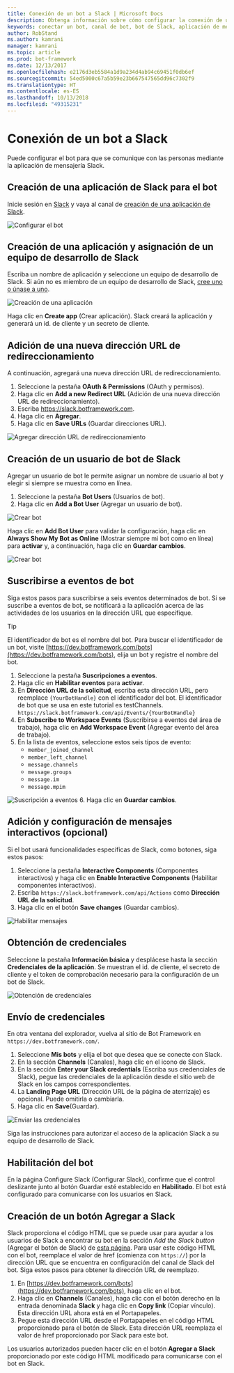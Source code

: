 ```yaml
---
title: Conexión de un bot a Slack | Microsoft Docs
description: Obtenga información sobre cómo configurar la conexión de un bot a Slack.
keywords: conectar un bot, canal de bot, bot de Slack, aplicación de mensajería Slack
author: RobStand
ms.author: kamrani
manager: kamrani
ms.topic: article
ms.prod: bot-framework
ms.date: 12/13/2017
ms.openlocfilehash: e2176d3eb5584a1d9a234d4ab94c69451f0db6ef
ms.sourcegitcommit: 54ed5000c67a5b59e23b667547565dd96c7302f9
ms.translationtype: HT
ms.contentlocale: es-ES
ms.lasthandoff: 10/13/2018
ms.locfileid: "49315231"
---
```

# <a name="connect-a-bot-to-slack"></a>Conexión de un bot a Slack

Puede configurar el bot para que se comunique con las personas mediante la aplicación de mensajería Slack.

## <a name="create-a-slack-application-for-your-bot"></a>Creación de una aplicación de Slack para el bot

Inicie sesión en [Slack](https://slack.com/signin) y vaya al canal de [creación de una aplicación de Slack](https://api.slack.com/apps).

![Configurar el bot](~/media/channels/slack-NewApp.png)

## <a name="create-an-app-and-assign-a-development-slack-team"></a>Creación de una aplicación y asignación de un equipo de desarrollo de Slack

Escriba un nombre de aplicación y seleccione un equipo de desarrollo de Slack. Si aún no es miembro de un equipo de desarrollo de Slack, [cree uno o únase a uno](https://slack.com/).

![Creación de una aplicación](~/media/channels/slack-CreateApp.png)

Haga clic en **Create app** (Crear aplicación). Slack creará la aplicación y generará un id. de cliente y un secreto de cliente.

## <a name="add-a-new-redirect-url"></a>Adición de una nueva dirección URL de redireccionamiento

A continuación, agregará una nueva dirección URL de redireccionamiento.

1. Seleccione la pestaña **OAuth & Permissions** (OAuth y permisos).
2. Haga clic en **Add a new Redirect URL** (Adición de una nueva dirección URL de redireccionamiento).
3. Escriba https://slack.botframework.com.
4. Haga clic en **Agregar**.
5. Haga clic en **Save URLs** (Guardar direcciones URL).

![Agregar dirección URL de redireccionamiento](~/media/channels/slack-RedirectURL.png)

## <a name="create-a-slack-bot-user"></a>Creación de un usuario de bot de Slack

Agregar un usuario de bot le permite asignar un nombre de usuario al bot y elegir si siempre se muestra como en línea.

1. Seleccione la pestaña **Bot Users** (Usuarios de bot).
2. Haga clic en **Add a Bot User** (Agregar un usuario de bot).

![Crear bot](~/media/channels/slack-CreateBot.png)

Haga clic en **Add Bot User** para validar la configuración, haga clic en **Always Show My Bot as Online** (Mostrar siempre mi bot como en línea) para **activar** y, a continuación, haga clic en **Guardar cambios**.

![Crear bot](~/media/channels/slack-CreateApp-AddBotUser.png)

## <a name="subscribe-to-bot-events"></a>Suscribirse a eventos de bot

Siga estos pasos para suscribirse a seis eventos determinados de bot. Si se suscribe a eventos de bot, se notificará a la aplicación acerca de las actividades de los usuarios en la dirección URL que especifique.

> [!TIP]
> El identificador de bot es el nombre del bot. Para buscar el identificador de un bot, visite [https://dev.botframework.com/bots](https://dev.botframework.com/bots), elija un bot y registre el nombre del bot.

1. Seleccione la pestaña **Suscripciones a eventos**.
2. Haga clic en **Habilitar eventos** para **activar**.
3. En **Dirección URL de la solicitud**, escriba esta dirección URL, pero reemplace `{YourBotHandle}` con el identificador del bot. El identificador de bot que se usa en este tutorial es testChannels.
        `https://slack.botframework.com/api/Events/{YourBotHandle}`
4. En **Subscribe to Workspace Events** (Suscribirse a eventos del área de trabajo), haga clic en **Add Workspace Event** (Agregar evento del área de trabajo).
5. En la lista de eventos, seleccione estos seis tipos de evento:
    * `member_joined_channel`
    * `member_left_channel`
    * `message.channels`
    * `message.groups`
    * `message.im`
    * `message.mpim`

![Suscripción a eventos](~/media/channels/slack-SubscribeEvents.png)
6. Haga clic en **Guardar cambios**.

## <a name="add-and-configure-interactive-messages-optional"></a>Adición y configuración de mensajes interactivos (opcional)

Si el bot usará funcionalidades específicas de Slack, como botones, siga estos pasos:

1. Seleccione la pestaña **Interactive Components** (Componentes interactivos) y haga clic en **Enable Interactive Components** (Habilitar componentes interactivos).
2. Escriba `https://slack.botframework.com/api/Actions` como **Dirección URL de la solicitud**.
3. Haga clic en el botón **Save changes** (Guardar cambios).

![Habilitar mensajes](~/media/channels/slack-MessageURL.png)

## <a name="gather-credentials"></a>Obtención de credenciales

Seleccione la pestaña **Información básica** y desplácese hasta la sección **Credenciales de la aplicación**.
Se muestran el id. de cliente, el secreto de cliente y el token de comprobación necesario para la configuración de un bot de Slack.

![Obtención de credenciales](~/media/channels/slack-AppCredentials.png)

## <a name="submit-credentials"></a>Envío de credenciales

En otra ventana del explorador, vuelva al sitio de Bot Framework en `https://dev.botframework.com/`.

1. Seleccione **Mis bots** y elija el bot que desea que se conecte con Slack.
2. En la sección **Channels** (Canales), haga clic en el icono de Slack.
3. En la sección **Enter your Slack credentials** (Escriba sus credenciales de Slack), pegue las credenciales de la aplicación desde el sitio web de Slack en los campos correspondientes.
4. La **Landing Page URL** (Dirección URL de la página de aterrizaje) es opcional. Puede omitirla o cambiarla.
5. Haga clic en **Save**(Guardar).

![Enviar las credenciales](~/media/channels/slack-SubmitCredentials.png)

Siga las instrucciones para autorizar el acceso de la aplicación Slack a su equipo de desarrollo de Slack.

## <a name="enable-the-bot"></a>Habilitación del bot

En la página Configure Slack (Configurar Slack), confirme que el control deslizante junto al botón Guardar esté establecido en **Habilitado**.
El bot está configurado para comunicarse con los usuarios en Slack.

## <a name="create-an-add-to-slack-button"></a>Creación de un botón Agregar a Slack

Slack proporciona el código HTML que se puede usar para ayudar a los usuarios de Slack a encontrar su bot en la sección *Add the Slack button* (Agregar el botón de Slack) de [esta página](https://api.slack.com/docs/slack-button).
Para usar este código HTML con el bot, reemplace el valor de href (comienza con `https://`) por la dirección URL que se encuentra en configuración del canal de Slack del bot.
Siga estos pasos para obtener la dirección URL de reemplazo.

1. En [https://dev.botframework.com/bots](https://dev.botframework.com/bots), haga clic en el bot.
2. Haga clic en **Channels** (Canales), haga clic con el botón derecho en la entrada denominada **Slack** y haga clic en **Copy link** (Copiar vínculo). Esta dirección URL ahora está en el Portapapeles.
3. Pegue esta dirección URL desde el Portapapeles en el código HTML proporcionado para el botón de Slack. Esta dirección URL reemplaza el valor de href proporcionado por Slack para este bot.

Los usuarios autorizados pueden hacer clic en el botón **Agregar a Slack** proporcionado por este código HTML modificado para comunicarse con el bot en Slack.
